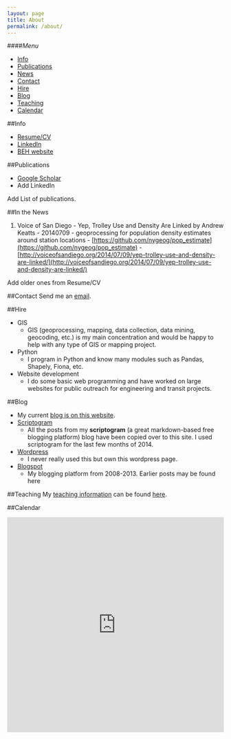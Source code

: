 ```yaml
---
layout: page
title: About
permalink: /about/
---
```


<!--This is the base Jekyll theme. You can find out more info about customizing your Jekyll theme, as well as basic Jekyll usage documentation at [jekyllrb.com](http://jekyllrb.com/)

You can find the source code for the Jekyll new theme at: [github.com/jglovier/jekyll-new](https://github.com/jglovier/jekyll-new)

You can find the source code for Jekyll at [github.com/jekyll/jekyll](https://github.com/jekyll/jekyll)
-->

####*Menu*
* [Info](#info)
* [Publications](#pubs)
* [News](#news)
* [Contact](#contact)
* [Hire](#hire)
* [Blog](#blog)
* [Teaching](#teaching)
* [Calendar](#calendar)

##<a name="info"></a>Info

* [Resume/CV](https://dl.dropboxusercontent.com/u/36281098/nygeog/pages/cv/daniel_martin_sheehan_cv.pdf")
* [LinkedIn](https://www.linkedin.com/pub/daniel-sheehan/53/10b/984)
* [BEH website](http://beh.columbia.edu/)

##<a name="pubs"></a>Publications
* [Google Scholar](http://scholar.google.com/citations?user=K6iTYsUAAAAJ&hl=en)
* Add LinkedIn

Add List of publications.

##<a name="news"></a>In the News
1. Voice of San Diego - Yep, Trolley Use and Density Are Linked
by Andrew Keatts - 20140709 - geoprocessing for population density estimates around station locations - [https://github.com/nygeog/pop_estimate](https://github.com/nygeog/pop_estimate) -  [http://voiceofsandiego.org/2014/07/09/yep-trolley-use-and-density-are-linked/](http://voiceofsandiego.org/2014/07/09/yep-trolley-use-and-density-are-linked/)

Add older ones from Resume/CV

##<a name="contact"></a>Contact
Send me an [email](mailto:daniel.martin.sheehan@gmail.com).

##<a name="hire"></a>Hire
* GIS
	* GIS (geoprocessing, mapping, data collection, data mining, geocoding, etc.) is my main concentration and would be happy to help with any type of GIS or mapping project. 
* Python
	* I program in Python and know many modules such as Pandas, Shapely, Fiona, etc. 
* Website development
	* I do some basic web programming and have worked on large websites for public outreach for engineering and transit projects. 

##<a name="blog"></a>Blog
* My current [blog is on this website](http://nygeog.github.io).
* [Scriptogram](http://scriptogr.am/nygeog)
	* All the posts from my **scriptogram** (a great markdown-based free blogging platform) blog have been copied over to this site. I used scriptogram for the last few months of 2014. 
* [Wordpress](http://nygeog.wordpress.com/)
	* I never really used this but own this wordpress page.
* [Blogspot](http://nygeog.blogspot.com/)
	* My blogging platform from 2008-2013. Earlier posts may be found here

##<a name="teaching"></a>Teaching
My [teaching information](https://nygeog.github.io/teaching/) can be found [here](https://nygeog.github.io/teaching/). 


##<a name="calendar"></a>Calendar

<p><iframe src="https://www.google.com/calendar/embed?src=39a18nupjlakmcbjq3pveu1nqc%40group.calendar.google.com&ctz=America/New_York" style="border: 0" width='100%' height="500" frameborder="0" scrolling="no"></iframe></p>

